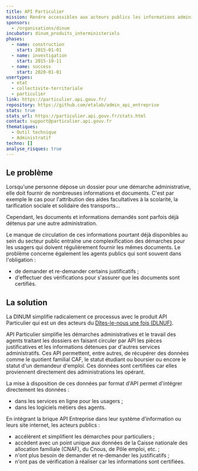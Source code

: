 ```yaml
---
title: API Particulier
mission: Rendre accessibles aux acteurs publics les informations administratives des particuliers, afin de simplifier leurs démarches.
sponsors:
  - /organisations/dinum
incubator: dinum_produits_interministeriels
phases:
  - name: construction
    start: 2015-01-01
  - name: investigation
    start: 2015-10-11
  - name: success
    start: 2020-01-01
usertypes:
  - etat
  - collectivite-territoriale
  - particulier
link: https://particulier.api.gouv.fr/
repository: https://github.com/etalab/admin_api_entreprise
stats: true
stats_url: https://particulier.api.gouv.fr/stats.html
contact: support@particulier.api.gouv.fr
thematiques:
  - Outil technique
  - Administratif
techno: []
analyse_risques: true
---
```

## Le problème

Lorsqu'une personne dépose un dossier pour une démarche administrative, elle doit fournir de nombreuses informations et documents. C'est par exemple le cas pour l'attribution des aides facultatives à la scolarité, la tarification sociale et solidaire des transports...

Cependant, les documents et informations demandés sont parfois déjà détenus par une autre administration.

Le manque de circulation de ces informations pourtant déjà disponibles au sein du secteur public entraîne une complexification des démarches pour les usagers qui doivent régulièrement fournir les mêmes documents.
Le problème concerne également les agents publics qui sont souvent dans l'obligation :
- de demander et re-demander certains justificatifs ;
- d'effectuer des vérifications pour s'assurer que les documents sont certifiés.

## La solution

La DINUM simplifie radicalement ce processus avec le produit API Particulier qui est un des acteurs du [Dîtes-le-nous une fois (DLNUF)](https://www.numerique.gouv.fr/services/guichet-dites-le-nous-une-fois/).

API Particulier simplifie les démarches administratives et le travail des agents traitant les dossiers en faisant circuler par API les pièces justificatives et les informations détenues par d'autres services administratifs.
Ces API permettent, entre autres, de récupérer des données comme le quotient familial CAF, le statut étudiant ou boursier ou encore le statut d'un demandeur d'emploi. Ces données sont certifiées car elles proviennent directement des administrations les opérant.

La mise à disposition de ces données par format d'API permet d'intégrer directement les données :
 - dans les services en ligne pour les usagers ;
 - dans les logiciels métiers des agents.

En intégrant la brique API Entreprise dans leur système d’information ou leurs site internet, les acteurs publics :
- accélèrent et simplifient les démarches pour particuliers ;
- accèdent avec un point unique aux données de la Caisse nationale des allocation familiale (CNAF), du Cnous, de Pôle emploi, etc. ;
- n'ont plus besoin de demander et re-demander les justificatifs ;
- n'ont pas de vérification à réaliser car les informations sont certifiées.